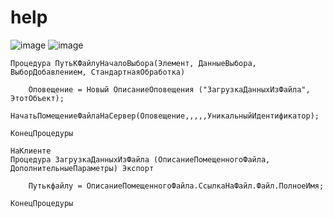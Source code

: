 # help
![image](https://github.com/user-attachments/assets/be50fab5-ac09-4468-b450-0ed000ad04a8)
![image](https://github.com/user-attachments/assets/1031cf6b-f94b-4b12-9776-8f5128a02aa3)

```
Процедура ПутьКФайлуНачалоВыбора(Элемент, ДанныеВыбора, ВыборДобавлением, СтандартнаяОбработка) 

	Оповещение = Новый ОписаниеОповещения ("ЗагрузкаДанныхИзФайла", ЭтотОбъект);
	НачатьПомещениеФайлаНаСервер(Оповещение,,,,,УникальныйИдентификатор); 

КонецПроцедуры 

НаКлиенте 
Процедура ЗагрузкаДанныхИзФайла (ОписаниеПомещенногоФайла, ДополнительныеПараметры) Экспорт
	
	Путькфайлу = ОписаниеПомещенногоФайла.СсылкаНаФайл.Файл.ПолноеИмя;

КонецПроцедуры 
```
